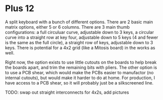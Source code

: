 # Plus 12

A split keyboard with a bunch of different options.
There are 2 basic main matrix options, either 5 or 6 columns.
There are 3 main thumb configurations:
a full circuluar curve, adjustable down to 3 keys,
a circular curve into a straight row at key four, adjustable down to 5 keys (4 and fewer is the same as the full circle),
a straight row of keys, adjustable down to 3 keys.
There is potential for a 4x2 grid (like a Mitosis board) in the works as well.

Right now, the option exists to use little cutouts on the boards to help break the boards apart,
and trim the remaining bits with pliers.
The other option is to use a PCB shear, which would make the PCBs easier to manufactor 
(no internal cutouts), but would make it harder to do at home.
For production, I have access to a PCB shear, so it will probably just be a silkscreened line.

TODO: swap out straight interconnects for 4x2s, add pictures
